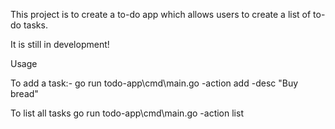 This project is to create a to-do app which allows users to create a list of to-do tasks.

It is still in development!

Usage

To add a task:-
go run todo-app\cmd\main.go -action add -desc "Buy bread" 

To list all tasks
go run todo-app\cmd\main.go -action list


